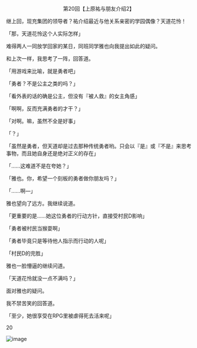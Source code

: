<p align="center">第20回【上原祐与朋友介绍2】</p>

继上回，现充集团的领导者？祐介绍最近与他关系亲密的学园偶像？天道花怜！

「那，天道花怜这个人实际怎样」

难得两人一同放学回家的某日，同班同学雅也向我提出如此的疑问。

和上次一样，我思考了一阵，回答道。

「用游戏来比喻，就是勇者吧」

「勇者？不是公主之类的吗？」

「看外表的话的确是公主，但没有『被人救』的女主角感」

「啊啊，反而充满勇者的才干？」

「对啊。嘛，虽然不全是好事」

「？」

「虽然是勇者，但天道却是过去那种传统勇者哟。只会以『是』或『不是』来思考事物，而且她自身还是绝对正义的存在」

「……这难道不是在夸她？」

「雅也。你，希望一个刻板的勇者做你朋友吗？」

「……啊—」

雅也望向了远方。我继续说道。

「更重要的是……她这位勇者的行动方针，直接受村民D影响」

「勇者被村民当猴耍啊」

「勇者毕竟只是等待他人指示而行动的人呢」

「村民D的完胜」

雅也一脸懵逼的继续问道。

「天道花怜就没一点不满吗？」

面对雅也的疑问。

我不禁苦笑的回答道。

「至少，她很享受在RPG里被虐得死去活来呢」

20

![image](http://pic.wenku8.com/pictures/2/2082/107161/133303.jpg)

